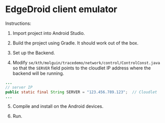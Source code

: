 # EdgeDroid client emulator

Instructions:

1. Import project into Android Studio.

2. Build the project using Gradle. It should work out of the box.

3. Set up the Backend.

4. Modify `se/kth/molguin/tracedemo/network/control/ControlConst.java` so that the `SERVER` field points to the cloudlet IP address where the backend will be running.

```java
...
// server IP
public static final String SERVER = "123.456.789.123";  // Cloudlet
...
```
5. Compile and install on the Android devices.

6. Run.
